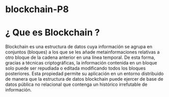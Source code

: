 # blockchain-P8

# ¿ Que es Blockchain ?

Blockchain es una estructura de datos cuya información se agrupa en conjuntos (bloques) a los que se les añade metainformaciones relativas a otro bloque de la cadena anterior en una línea temporal. De esta forma, gracias a técnicas criptográficas, la información contenida en un bloque solo puede ser repudiada o editada modificando todos los bloques posteriores. Esta propiedad permite su aplicación en un entorno distribuido de manera que la estructura de datos blockchain puede ejercer de base de datos pública no relacional que contenga un histórico irrefutable de información.
